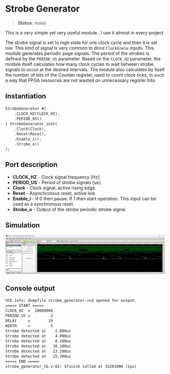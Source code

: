 # Strobe Generator

>**Status**: ready

This is a very simple yet very useful module.. I use it almost in every project.

The strobe signal is set to high state for one clock cycle and then it is set low. This kind of signal is very common to drice `ClockEnale` inputs. This module generates periodic page signals. The period of the strobes is defined by the `PERIOD_US` parameter. Based on the `CLOCK_HZ` parameter, the module itself calculates how many clock cycles to wait between strobe signals to occur at the desired intervals. The module also calculates by itself the number of bits of the Counter register, used to count clock ticks, in such a way that FPGA resources are not wasted on unnecessary register bits.

## Instantiation

    StrobeGenerator #(
        .CLOCK_HZ(CLOCK_HZ),
        .PERIOD_US()
    ) StrobeGenerator_inst(
        .Clock(Clock),
        .Reset(Reset),
        .Enable_i(),
        .Strobe_o()
    );

## Port description

+ **CLOCK_HZ** - Clock signal frequency [Hz].
+ **PERIOD_US** - Period of strobe signals [us].
+ **Clock** - Clock signal, active rising edge.
+ **Reset** - Asynchronous reset, active low.
+ **Enable_i** - If 0 then pause. If 1 then start operation. This input can be used as a synchronous reset.
+ **Strobe_o** - Output of the strobe periodic strobe signal.

## Simulation

![Simulation](simulation.png "Simulation")

## Console output

    VCD info: dumpfile strobe_generator.vcd opened for output.
    ===== START =====
    CLOCK_HZ  =  10000000
    PERIOD_US =         2
    DELAY     =        19
    WIDTH     =         5
    Strobe detected at    2.000us
    Strobe detected at    4.000us
    Strobe detected at    8.100us
    Strobe detected at   10.100us
    Strobe detected at   13.200us
    Strobe detected at   15.200us
    ===== END =====
    strobe_generator_tb.v:82: $finish called at 15201000 (1ps)
